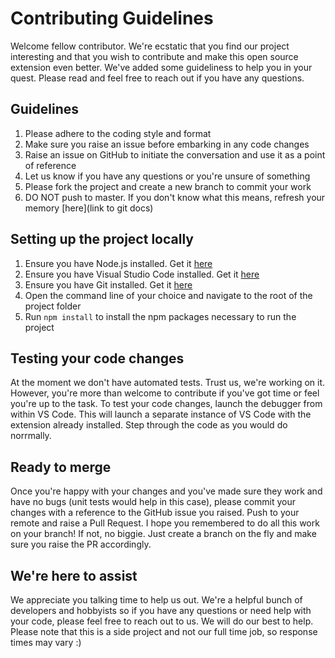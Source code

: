 # Contributing Guidelines

Welcome fellow contributor. We're ecstatic that you find our project interesting and that you wish to contribute and make this open source extension even better.
We've added some guideliness to help you in your quest. Please read and feel free to reach out if you have any questions.

## Guidelines
1. Please adhere to the coding style and format
2. Make sure you raise an issue before embarking in any code changes
3. Raise an issue on GitHub to initiate the conversation and use it as a point of reference
4. Let us know if you have any questions or you're unsure of something
5. Please fork the project and create a new branch to commit your work
6. DO NOT push to master. If you don't know what this means, refresh your memory [here](link to git docs) 

## Setting up the project locally
1. Ensure you have Node.js installed. Get it [here](https://nodejs.org/en/)
2. Ensure you have Visual Studio Code installed. Get it [here](https://code.visualstudio.com/Download)
3. Ensure you have Git installed. Get it [here](https://git-scm.com/download)
4. Open the command line of your choice and navigate to the root of the project folder
5. Run `npm install` to install the npm packages necessary to run the project

## Testing your code changes
At the moment we don't have automated tests. Trust us, we're working on it. However, you're more than welcome to contribute if you've got time or feel you're up to the task. To test your code changes, launch the debugger from within VS Code. This will launch a separate instance of VS Code with the extension already installed. Step through the code as you would do norrmally.

## Ready to merge
Once you're happy with your changes and you've made sure they work and have no bugs (unit tests would help in this case), please commit your changes with a reference to the GitHub issue you raised. Push to your remote and raise a Pull Request. I hope you remembered to do all this work on your branch! If not, no biggie. Just create a branch on the fly and make sure you raise the PR accordingly.

## We're here to assist
We appreciate you talking time to help us out. We're a helpful bunch of developers and hobbyists so if you have any questions or need help with your code, please feel free to reach out to us. We will do our best to help. Please note that this is a side project and not our full time job, so response times may vary :)
